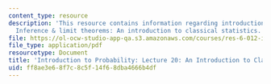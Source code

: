 ```yaml
---
content_type: resource
description: 'This resource contains information regarding introduction to probability:
  Inference & limit theorems: An introduction to classical statistics.'
file: https://ol-ocw-studio-app-qa.s3.amazonaws.com/courses/res-6-012-introduction-to-probability-spring-2018/ff8ae3e68f7c8c5f14f68dba4666b4df_MITRES_6_012S18_L20.pdf
file_type: application/pdf
resourcetype: Document
title: 'Introduction to Probability: Lecture 20: An Introduction to Classical Statistics'
uid: ff8ae3e6-8f7c-8c5f-14f6-8dba4666b4df
---
```

